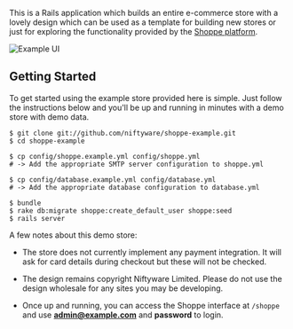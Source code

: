 This is a Rails application which builds an entire e-commerce store with a lovely design
which can be used as a template for building new stores or just for exploring the 
functionality provided by the [Shoppe platform](http://github.com/tryshoppe/core).

![Example UI](http://s.adamcooke.io/rgmCL.png)

## Getting Started

To get started using the example store provided here is simple. Just follow the instructions
below and you'll be up and running in minutes with a demo store with demo data.

```
$ git clone git://github.com/niftyware/shoppe-example.git
$ cd shoppe-example

$ cp config/shoppe.example.yml config/shoppe.yml
# -> Add the appropriate SMTP server configuration to shoppe.yml

$ cp config/database.example.yml config/database.yml
# -> Add the appropriate database configuration to database.yml

$ bundle
$ rake db:migrate shoppe:create_default_user shoppe:seed
$ rails server
```

A few notes about this demo store:

* The store does not currently implement any payment integration. It will ask
  for card details during checkout but these will not be checked.

* The design remains copyright Niftyware Limited. Please do not use the design
  wholesale for any sites you may be developing.

* Once up and running, you can access the Shoppe interface at `/shoppe` and use 
  **admin@example.com** and **password** to login. 
